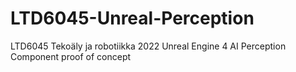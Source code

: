 # LTD6045-Unreal-Perception
LTD6045  Tekoäly ja robotiikka 2022
Unreal Engine 4 AI Perception Component proof of concept
